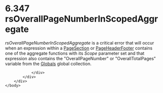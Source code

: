 <html dir="LTR" xmlns:mshelp="http://msdn.microsoft.com/mshelp" xmlns:ddue="http://ddue.schemas.microsoft.com/authoring/2003/5" xmlns:xlink="http://www.w3.org/1999/xlink" xmlns:tool="http://www.microsoft.com/tooltip">
    <head>
        <meta http-equiv="Content-Type" content="text/html; CHARSET=utf-8"></meta>
        <meta name="save" content="history"></meta>
        <title>6.347 rsOverallPageNumberInScopedAggregate</title>
        <xml>
            <mshelp:toctitle title="6.347 rsOverallPageNumberInScopedAggregate"></mshelp:toctitle>
            <mshelp:rltitle title="[MS-RDL]: rsOverallPageNumberInScopedAggregate"></mshelp:rltitle>
            <mshelp:keyword index="A" term="68ec6feb-0181-4b3a-8fe3-a4476b1a60b5"></mshelp:keyword>
            <mshelp:attr name="DCSext.ContentType" value="open specification"></mshelp:attr>
            <mshelp:attr name="AssetID" value="68ec6feb-0181-4b3a-8fe3-a4476b1a60b5"></mshelp:attr>
            <mshelp:attr name="TopicType" value="kbRef"></mshelp:attr>
            <mshelp:attr name="DCSext.Title" value="[MS-RDL]: rsOverallPageNumberInScopedAggregate" />
        </xml>
    </head>
    <body>
        <div id="header">
            <h1 class="heading">6.347 rsOverallPageNumberInScopedAggregate</h1>
        </div>
        <div id="mainSection">
            <div id="mainBody">
                <div id="allHistory" class="saveHistory"></div>
                <div id="sectionSection0" class="section" name="collapseableSection">
                    

<p><i>rsOverallPageNumberInScopedAggregate</i> is a critical
error that will occur when an expression within a <a href="afff0921-7d95-4216-8f28-635c67d539d8.md">PageSection</a> or <a href="ddc35223-1cb6-4136-823b-e72a3d12e1f9.md">PageHeaderFooter</a> contains
one of the aggregate functions with its <i>Scope</i> parameter set and that
expression also contains the &quot;OverallPageNumber&quot; or
&quot;OverallTotalPages&quot; variable from the <a href="381824cf-4274-444d-a63e-d2d6a7527f68.md">Globals</a> global collection.</p>


                </div>
            </div>
        </div>
    </body>
</html>